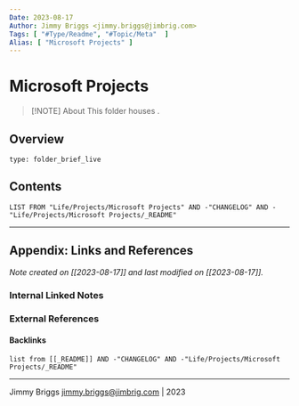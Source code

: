 ```yaml
---
Date: 2023-08-17
Author: Jimmy Briggs <jimmy.briggs@jimbrig.com>
Tags: [ "#Type/Readme", "#Topic/Meta"  ]
Alias: [ "Microsoft Projects" ]
---
```


# Microsoft Projects

> [!NOTE] About
> This folder houses .

## Overview


```ccard
type: folder_brief_live
```
 

## Contents

```dataview
LIST FROM "Life/Projects/Microsoft Projects" AND -"CHANGELOG" AND -"Life/Projects/Microsoft Projects/_README"
```

***

## Appendix: Links and References

*Note created on [[2023-08-17]] and last modified on [[2023-08-17]].*

### Internal Linked Notes

### External References

#### Backlinks

```dataview
list from [[_README]] AND -"CHANGELOG" AND -"Life/Projects/Microsoft Projects/_README"
```


***

Jimmy Briggs <jimmy.briggs@jimbrig.com> | 2023
